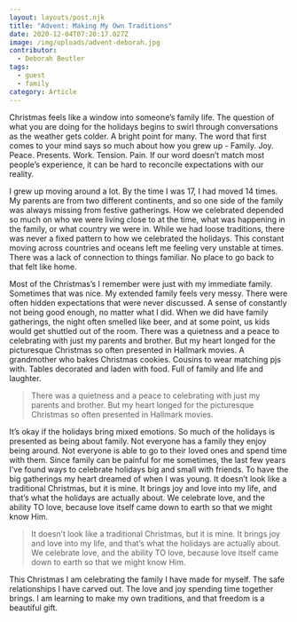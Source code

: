 ```yaml
---
layout: layouts/post.njk
title: "Advent: Making My Own Traditions"
date: 2020-12-04T07:20:17.027Z
image: /img/uploads/advent-deborah.jpg
contributor:
  - Deborah Beutler
tags:
  - guest
  - family
category: Article
---
```

Christmas feels like a window into someone’s family life. The question of what you are doing for the holidays begins to swirl through conversations as the weather gets colder. A bright point for many. The word that first comes to your mind says so much about how you grew up - Family. Joy. Peace. Presents. Work. Tension. Pain. If our word doesn’t match most people’s
experience, it can be hard to reconcile expectations with our reality.

I grew up moving around a lot. By the time I was 17, I had moved 14 times. My parents are from
two different continents, and so one side of the family was always missing from festive
gatherings. How we celebrated depended so much on who we were living close to at the time,
what was happening in the family, or what country we were in. While we had loose traditions,
there was never a fixed pattern to how we celebrated the holidays. This constant moving across countries and oceans left me feeling very unstable at times. There was a lack of connection to things familiar. No place to go back to that felt like home.

Most of the Christmas’s  I remember were just with my immediate family. Sometimes that was
nice. My extended family feels very messy. There were often hidden expectations that were
never discussed. A sense of constantly not being good enough, no matter what I did. When we did have family gatherings, the night often smelled like beer, and at some point, us kids would get shuttled out of the room. There was a quietness and a peace to celebrating with just my parents and brother. But my heart longed for the picturesque Christmas so often presented in Hallmark movies. A grandmother who bakes Christmas cookies. Cousins to wear matching pjs with. Tables decorated and laden with food. Full of family and life and laughter.

> There was a quietness and a peace to celebrating with just my parents and brother. But my heart longed for the picturesque Christmas so often presented in Hallmark movies.

It’s okay if the holidays bring mixed emotions. So much of the holidays is presented as being
about family. Not everyone has a family they enjoy being around. Not everyone is able to go to
their loved ones and spend time with them. Since family can be painful for me sometimes, the
last few years I’ve found ways to celebrate holidays big and small with friends. To have the big
gatherings my heart dreamed of when I was young. It doesn’t look like a traditional Christmas,
but it is mine. It brings joy and love into my life, and that’s what the holidays are actually about. We celebrate love, and the ability TO love, because love itself came down to earth so that we might know Him.

> It doesn’t look like a traditional Christmas, but it is mine. It brings joy and love into my life, and that’s what the holidays are actually about. We celebrate love, and the ability TO love, because love itself came down to earth so that we might know Him.

This Christmas I am celebrating the family I have made for myself. The safe relationships I have carved out. The love and joy spending time together brings. I am learning to make my own traditions, and that freedom is a beautiful gift.